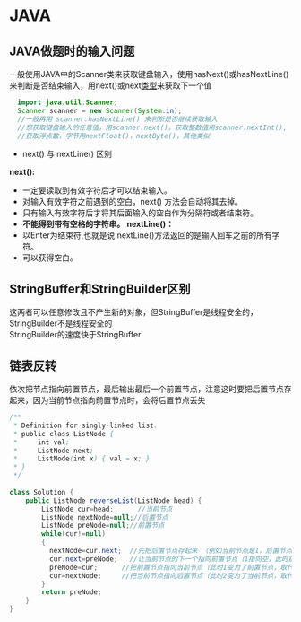 # JAVA 
## JAVA做题时的输入问题
一般使用JAVA中的Scanner类来获取键盘输入，使用hasNext()或hasNextLine()来判断是否结束输入，用next()或next[类型]()来获取下一个值
```JAVA
  import java.util.Scanner;
  Scanner scanner = new Scanner(System.in);
  //一般再用 scanner.hasNextLine() 来判断是否继续获取输入
  //想获取键盘输入的任意值，用scanner.next()，获取整数值用scanner.nextInt(),
  //获取浮点数，字节用nextFloat()，nextByte()，其他类似
```
- next() 与 nextLine() 区别</br>

**next():**</br>
- 一定要读取到有效字符后才可以结束输入。
- 对输入有效字符之前遇到的空白，next() 方法会自动将其去掉。
- 只有输入有效字符后才将其后面输入的空白作为分隔符或者结束符。
- **不能得到带有空格的字符串。**
**nextLine()：**</br>
- 以Enter为结束符,也就是说 nextLine()方法返回的是输入回车之前的所有字符。
- 可以获得空白。

## StringBuffer和StringBuilder区别
这两者可以任意修改且不产生新的对象，但StringBuffer是线程安全的，StringBuilder不是线程安全的</br>
StringBuilder的速度快于StringBuffer

## 链表反转
依次把节点指向前置节点，最后输出最后一个前置节点，注意这时要把后置节点存起来，因为当前节点指向前置节点时，会将后置节点丢失
```java
/**
 * Definition for singly-linked list.
 * public class ListNode {
 *     int val;
 *     ListNode next;
 *     ListNode(int x) { val = x; }
 * }
 */
 
class Solution {
    public ListNode reverseList(ListNode head) {
        ListNode cur=head;      //当前节点
        ListNode nextNode=null;//后置节点
        ListNode preNode=null;//前置节点
        while(cur!=null)
        {
          nextNode=cur.next;  //先把后置节点存起来 （例如当前节点是1，后置节点是2）
          cur.next=preNode;   //让当前节点的下一个指向前置节点（1指向空，此时前置节点为空）
          preNode=cur;      //把前置节点指向当前节点（此时1变为了前置节点，取代之前的空）
          cur=nextNode;     //把当前节点指向后置节点（此时2变为了当前节点，取代了1，这时2的前置节点为1，后置节点为3）
        }
        return preNode;
    }
}
```
